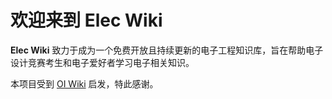 # 欢迎来到 Elec Wiki

**Elec Wiki** 致力于成为一个免费开放且持续更新的电子工程知识库，旨在帮助电子设计竞赛考生和电子爱好者学习电子相关知识。

本项目受到 [OI Wiki](https://oi-wiki.org/) 启发，特此感谢。